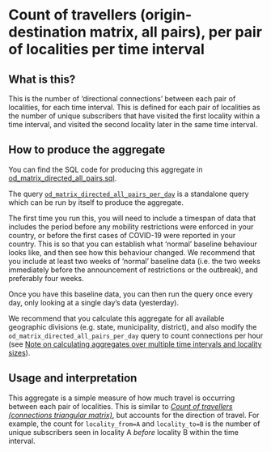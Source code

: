 # Count of travellers (origin-destination matrix, all pairs), per pair of localities per time interval

## What is this?

This is the number of ‘directional connections’ between each pair of localities, for each time interval. This is defined for each pair of localities as the number of unique subscribers that have visited the first locality within a time interval, and visited the second locality later in the same time interval.

## How to produce the aggregate

You can find the SQL code for producing this aggregate in [od_matrix_directed_all_pairs.sql](od_matrix_directed_all_pairs.sql).

The query [`od_matrix_directed_all_pairs_per_day`](od_matrix_directed_all_pairs.sql#L5-L51) is a standalone query which can be run by itself to produce the aggregate.

The first time you run this, you will need to include a timespan of data that includes the period before any mobility restrictions were enforced in your country, or before the first cases of COVID-19 were reported in your country. This is so that you can establish what ‘normal’ baseline behaviour looks like, and then see how this behaviour changed. We recommend that you include at least two weeks of ‘normal’ baseline data (i.e. the two weeks immediately before the announcement of restrictions or the outbreak), and preferably four weeks.

Once you have this baseline data, you can then run the query once every day, only looking at a single day’s data (yesterday).

We recommend that you calculate this aggregate for all available geographic divisions (e.g. state, municipality, district), and also modify the `od_matrix_directed_all_pairs_per_day` query to count connections per hour (see [Note on calculating aggregates over multiple time intervals and locality sizes](README.md#calculating-aggregates-over-multiple-time-intervals-and-locality-sizes)).

## Usage and interpretation

This aggregate is a simple measure of how much travel is occurring between each pair of localities. This is similar to [_Count of travellers (connections triangular matrix)_](od_matrix_undirected_all_pairs.md), but accounts for the direction of travel. For example, the count for `locality_from=A` and `locality_to=B` is the number of unique subscribers seen in locality A _before_ locality B within the time interval.
